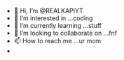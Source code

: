 - 👋 Hi, I’m @REALKAPIYT
- 👀 I’m interested in ...coding
- 🌱 I’m currently learning ...stuff
- 💞️ I’m looking to collaborate on ...fnf
- 📫 How to reach me ...ur mom
- 

<!---
REALKAPIYT/REALKAPIYT is a ✨ special ✨ repository because its `README.md` (this file) appears on your GitHub profile.
You can click the Preview link to take a look at your changes.
--->

